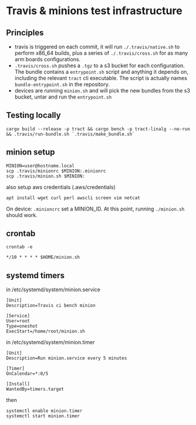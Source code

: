 # Travis & minions test infrastructure

## Principles

* travis is triggered on each commit, it will run `./.travis/native.sh` to
    perform x86_64 builds, plus a series of `./.travis/cross.sh` for as many
    arm boards configurations.
* `.travis/cross.sh` pushes a `.tgz` to a s3 bucket for each configuration. The
    bundle contains a `entrypoint.sh` script and anything it depends on,
    including the relevant `tract` cli executable. The script is actually names
    `bundle-entrypoint.sh` in the repository.
* devices are running `minion.sh` and will pick the new bundles from the s3 bucket,
    untar and run the `entrypoint.sh`

## Testing locally

```
cargo build --release -p tract && cargo bench -p tract-linalg --no-run && .travis/run-bundle.sh `.travis/make_bundle.sh`
```

## minion setup

```
MINION=user@hostname.local
scp .travis/minionrc $MINION:.minionrc
scp .travis/minion.sh $MINION:
```

also setup aws credentials (.aws/credentials)

```
apt install wget curl perl awscli screen vim netcat
```

On device: `.minioncrc` set a MINION_ID. At this point, running `./minion.sh`
should work.

## crontab

`crontab -e`

```
*/10 * * * * $HOME/minion.sh
```

## systemd timers

in /etc/systemd/system/minion.service

```
[Unit]
Description=Travis ci bench minion

[Service]
User=root
Type=oneshot
ExecStart=/home/root/minion.sh
```

in /etc/systemd/system/minion.timer

```
[Unit]
Description=Run minion.service every 5 minutes

[Timer]
OnCalendar=*:0/5

[Install]
WantedBy=timers.target

```

then

```
systemctl enable minion.timer
systemctl start minion.timer
```
